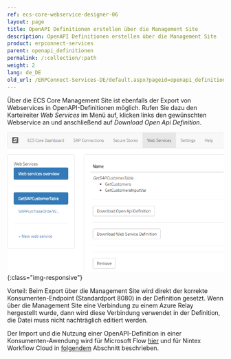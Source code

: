 ```yaml
---
ref: ecs-core-webservice-designer-06
layout: page
title: OpenAPI Definitionen erstellen über die Management Site
description: OpenAPI Definitionen erstellen über die Management Site
product: erpconnect-services
parent: openapi_definitionen
permalink: /:collection/:path
weight: 2
lang: de_DE
old_url: /ERPConnect-Services-DE/default.aspx?pageid=openapi_definitionen_erstellen_managementsite
---
```


Über die ECS Core Management Site ist ebenfalls der Export von Webservices in OpenAPI-Definitionen möglich. Rufen Sie dazu den Karteireiter *Web Services* im Menü auf, klicken links den gewünschten Webservice an und anschließend auf *Download Open Api Definition*.

![ecscore-nwc_1](/img/content/ecscore-wsd_25.png){:class="img-responsive"} 

Vorteil: Beim Export über die Management Site wird direkt der korrekte Konsumenten-Endpoint (Standardport 8080) in der Definition gesetzt. Wenn über die Management Site eine Verbindung zu einem Azure Relay hergestellt wurde, dann wird diese Verbindung verwendet in der Definition, die Datei muss nicht nachträglich editiert werden.


Der Import und die Nutzung einer OpenAPI-Definition in einer Konsumenten-Awendung wird für Microsoft Flow [hier](../../ecs-core/integration_mit_office_365/integration_mit_microsoft_flow) und für Nintex Workflow Cloud in [folgendem](../../ecs-core/integration_mit_nintex/nintex_workflow_cloud) Abschnitt beschrieben.  